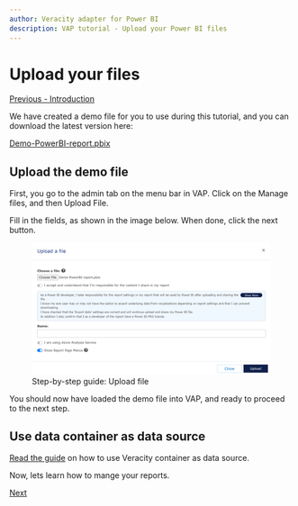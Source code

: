 ```yaml
---
author: Veracity adapter for Power BI
description: VAP tutorial - Upload your Power BI files
---
```


# Upload your files
[Previous - Introduction](1-introduction.md)

We have created a demo file for you to use during this tutorial, and you can download the latest version here:


<a href="./assets/Demo-PowerBI-report.pbix" Download>Demo-PowerBI-report.pbix</a>

## Upload the demo file
First, you go to the admin tab on the menu bar in VAP. Click on the Manage files, and then Upload File.

Fill in the fields, as shown in the image below. When done, click the next button.
<figure>
	<img src="assets/HowToUse-VAP-PowerBI-VeracityContainerAsDataSource.png"/>
	<figcaption>Step-by-step guide: Upload file</figcaption>
</figure>

You should now have loaded the demo file into VAP, and ready to proceed to the next step.

## Use data container as data source
 <a href="../Veracity-container-as-data-source/introduction.md" target="_blank"> Read the guide</a> on how to use Veracity container as data source.  

Now, lets learn how to mange your reports.

[Next](3-manage-reports.md)

